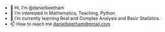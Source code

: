 - 👋 Hi, I’m @danielbeetham
- 👀 I’m interested in Mathematics, Teaching, Python
- 🌱 I’m currently learning Real and Complex Analysis and  Basic Statistics.
- 📫 How to reach me danielbeetham@gmail.com

<!---
danielbeetham/danielbeetham is a ✨ special ✨ repository because its `README.md` (this file) appears on your GitHub profile.
You can click the Preview link to take a look at your changes.
--->
